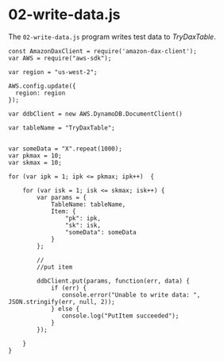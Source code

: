 # 02\-write\-data\.js<a name="DAX.client.run-application-nodejs.02-write-data"></a>

The `02-write-data.js` program writes test data to *TryDaxTable*\.

```
const AmazonDaxClient = require('amazon-dax-client');
var AWS = require("aws-sdk");

var region = "us-west-2";

AWS.config.update({
  region: region
});

var ddbClient = new AWS.DynamoDB.DocumentClient() 

var tableName = "TryDaxTable";


var someData = "X".repeat(1000);
var pkmax = 10;
var skmax = 10;

for (var ipk = 1; ipk <= pkmax; ipk++)  {

    for (var isk = 1; isk <= skmax; isk++) {
        var params = {
            TableName: tableName,
            Item: {
                "pk": ipk,
                "sk": isk,
                "someData": someData
            }
        };

        //
        //put item

        ddbClient.put(params, function(err, data) {
            if (err) {
               console.error("Unable to write data: ", JSON.stringify(err, null, 2));
            } else {
               console.log("PutItem succeeded");
            }
        });

    }
}
```